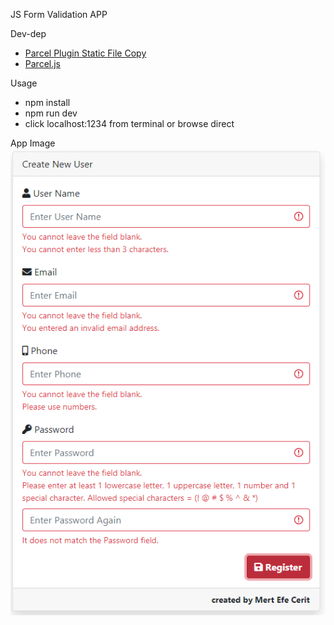 JS Form Validation APP

Dev-dep
- [Parcel Plugin Static File Copy](https://github.com/elwin013/parcel-plugin-static-files-copy)
- [Parcel.js](https://github.com/parcel-bundler/parcel)


Usage
- npm install
- npm run dev
- click localhost:1234 from terminal or browse direct

App Image
![appimage](appimg.png)